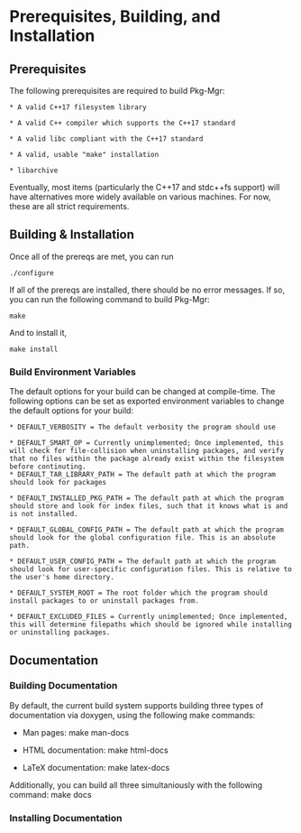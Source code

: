 # Prerequisites, Building, and Installation

## Prerequisites
The following prerequisites are required to build Pkg-Mgr:

    * A valid C++17 filesystem library

    * A valid C++ compiler which supports the C++17 standard

    * A valid libc compliant with the C++17 standard

    * A valid, usable "make" installation

    * libarchive

Eventually, most items (particularly the C++17 and stdc++fs support) will have alternatives more widely available on various machines. For now, these are all strict requirements.

## Building & Installation
Once all of the prereqs are met, you can run

    ./configure

If all of the prereqs are installed, there should be no error messages. If so, you can run the following command to build Pkg-Mgr:

    make

And to install it,

    make install

### Build Environment Variables
The default options for your build can be changed at compile-time. The following options can be set as exported environment variables to change the default options for your build:

    * DEFAULT_VERBOSITY = The default verbosity the program should use
    
    * DEFAULT_SMART_OP = Currently unimplemented; Once implemented, this will check for file-collision when uninstalling packages, and verify that no files within the package already exist within the filesystem before continuting.
    * DEFAULT_TAR_LIBRARY_PATH = The default path at which the program should look for packages
    
    * DEFAULT_INSTALLED_PKG_PATH = The default path at which the program should store and look for index files, such that it knows what is and is not installed.
    
    * DEFAULT_GLOBAL_CONFIG_PATH = The default path at which the program should look for the global configuration file. This is an absolute path.
    
    * DEFAULT_USER_CONFIG_PATH = The default path at which the program should look for user-specific configuration files. This is relative to the user's home directory.
    
    * DEFAULT_SYSTEM_ROOT = The root folder which the program should install packages to or uninstall packages from.
    
    * DEFAULT_EXCLUDED_FILES = Currently unimplemented; Once implemented, this will determine filepaths which should be ignored while installing or uninstalling packages.

## Documentation

### Building Documentation
By default, the current build system supports building three types of documentation via doxygen, using the following make commands:

* Man pages: make man-docs

* HTML documentation: make html-docs

* LaTeX documentation: make latex-docs

Additionally, you can build all three simultaniously with the following command: make docs

### Installing Documentation

